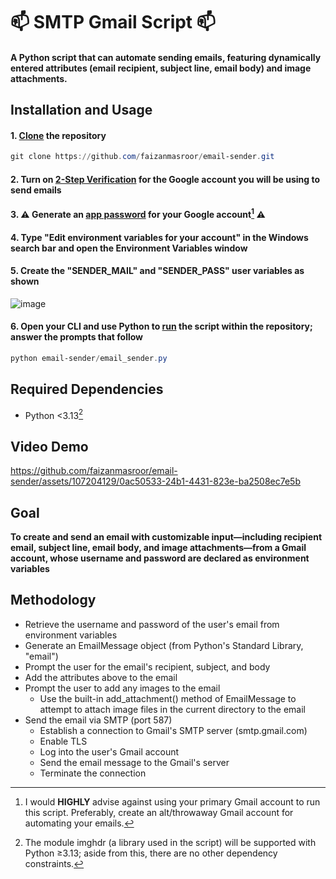 # :mailbox: SMTP Gmail Script :mailbox:

#### A Python script that can automate sending emails, featuring dynamically entered attributes (email recipient, subject line, email body) and image attachments.

## Installation and Usage

#### 1. [Clone](https://docs.github.com/articles/cloning-a-repository) the repository
```powershell
git clone https://github.com/faizanmasroor/email-sender.git
```
#### 2. Turn on [2-Step Verification](https://myaccount.google.com/signinoptions/twosv) for the Google account you will be using to send emails
#### 3. :warning: Generate an [app password](https://myaccount.google.com/apppasswords) for your Google account[^1] :warning:
#### 4. Type "Edit environment variables for your account" in the Windows search bar and open the Environment Variables window
#### 5. Create the "SENDER_MAIL" and "SENDER_PASS" user variables as shown
![image](https://github.com/faizanmasroor/email-sender/assets/107204129/4890c7f7-b9ec-4e83-982e-967e104eea64)
#### 6. Open your CLI and use Python to [run](https://docs.python.org/3/using/cmdline.html) the script within the repository; answer the prompts that follow
```powershell
python email-sender/email_sender.py
```

## Required Dependencies

* Python <3.13[^2]

## Video Demo
https://github.com/faizanmasroor/email-sender/assets/107204129/0ac50533-24b1-4431-823e-ba2508ec7e5b

## Goal
<b> To create and send an email with customizable input—including recipient email, subject line, email body, and image attachments—from a Gmail account, whose username and password are declared as environment variables </b>

## Methodology

* Retrieve the username and password of the user's email from environment variables
* Generate an EmailMessage object (from Python's Standard Library, "email")
* Prompt the user for the email's recipient, subject, and body
* Add the attributes above to the email
* Prompt the user to add any images to the email
  * Use the built-in add_attachment() method of EmailMessage to attempt to attach image files in the current directory to the email
* Send the email via SMTP (port 587)
  * Establish a connection to Gmail's SMTP server (smtp.gmail.com)
  * Enable TLS
  * Log into the user's Gmail account
  * Send the email message to the Gmail's server
  * Terminate the connection

[^1]: I would <b> HIGHLY </b> advise against using your primary Gmail account to run this script. Preferably, create an alt/throwaway Gmail account for automating your emails.
[^2]: The module imghdr (a library used in the script) will be supported with Python ≥3.13; aside from this, there are no other dependency constraints.
